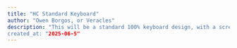 ```yaml
---
title: "HC Standard Keyboard"
author: "Owen Borgos, or Veracles"
description: "This will be a standard 100% keyboard design, with a screen and dial included. Guides for custom keyboards are either incredibly old, too technical, or annoyingly vague, I plan to fix that.
created_at: "2025-06-5"
---
```


